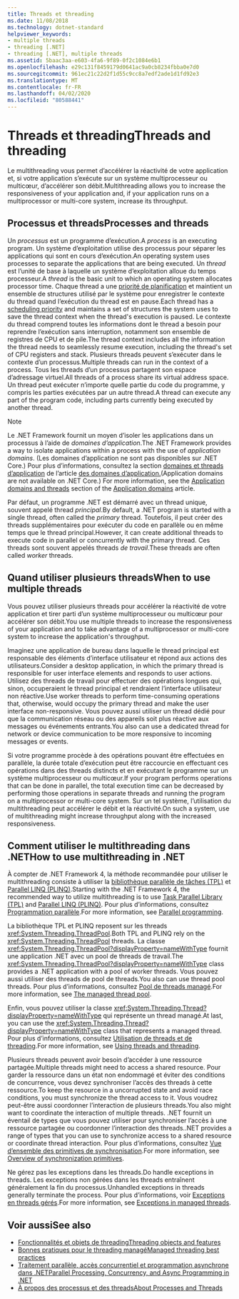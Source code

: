 ```yaml
---
title: Threads et threading
ms.date: 11/08/2018
ms.technology: dotnet-standard
helpviewer_keywords:
- multiple threads
- threading [.NET]
- threading [.NET], multiple threads
ms.assetid: 5baac3aa-e603-4fa6-9f89-0f2c1084e6b1
ms.openlocfilehash: e29c131f8459179d0641ac9a0cb8234fbba0e7d0
ms.sourcegitcommit: 961ec21c22d2f1d55c9cc8a7edf2ade1d1fd92e3
ms.translationtype: MT
ms.contentlocale: fr-FR
ms.lasthandoff: 04/02/2020
ms.locfileid: "80588441"
---
```

# <a name="threads-and-threading"></a><span data-ttu-id="b60b1-102">Threads et threading</span><span class="sxs-lookup"><span data-stu-id="b60b1-102">Threads and threading</span></span>

<span data-ttu-id="b60b1-103">Le multithreading vous permet d’accélérer la réactivité de votre application et, si votre application s’exécute sur un système multiprocesseur ou multicœur, d’accélérer son débit.</span><span class="sxs-lookup"><span data-stu-id="b60b1-103">Multithreading allows you to increase the responsiveness of your application and, if your application runs on a multiprocessor or multi-core system, increase its throughput.</span></span>

## <a name="processes-and-threads"></a><span data-ttu-id="b60b1-104">Processus et threads</span><span class="sxs-lookup"><span data-stu-id="b60b1-104">Processes and threads</span></span>

<span data-ttu-id="b60b1-105">Un *processus* est un programme d’exécution.</span><span class="sxs-lookup"><span data-stu-id="b60b1-105">A *process* is an executing program.</span></span> <span data-ttu-id="b60b1-106">Un système d’exploitation utilise des processus pour séparer les applications qui sont en cours d’exécution.</span><span class="sxs-lookup"><span data-stu-id="b60b1-106">An operating system uses processes to separate the applications that are being executed.</span></span> <span data-ttu-id="b60b1-107">Un *thread* est l’unité de base à laquelle un système d’exploitation alloue du temps processeur.</span><span class="sxs-lookup"><span data-stu-id="b60b1-107">A *thread* is the basic unit to which an operating system allocates processor time.</span></span> <span data-ttu-id="b60b1-108">Chaque thread a une [priorité de planification](scheduling-threads.md) et maintient un ensemble de structures utilisé par le système pour enregistrer le contexte du thread quand l’exécution du thread est en pause.</span><span class="sxs-lookup"><span data-stu-id="b60b1-108">Each thread has a [scheduling priority](scheduling-threads.md) and maintains a set of structures the system uses to save the thread context when the thread's execution is paused.</span></span> <span data-ttu-id="b60b1-109">Le contexte du thread comprend toutes les informations dont le thread a besoin pour reprendre l’exécution sans interruption, notamment son ensemble de registres de CPU et de pile.</span><span class="sxs-lookup"><span data-stu-id="b60b1-109">The thread context includes all the information the thread needs to seamlessly resume execution, including the thread's set of CPU registers and stack.</span></span> <span data-ttu-id="b60b1-110">Plusieurs threads peuvent s’exécuter dans le contexte d’un processus.</span><span class="sxs-lookup"><span data-stu-id="b60b1-110">Multiple threads can run in the context of a process.</span></span> <span data-ttu-id="b60b1-111">Tous les threads d’un processus partagent son espace d’adressage virtuel.</span><span class="sxs-lookup"><span data-stu-id="b60b1-111">All threads of a process share its virtual address space.</span></span> <span data-ttu-id="b60b1-112">Un thread peut exécuter n’importe quelle partie du code du programme, y compris les parties exécutées par un autre thread.</span><span class="sxs-lookup"><span data-stu-id="b60b1-112">A thread can execute any part of the program code, including parts currently being executed by another thread.</span></span>

> [!NOTE]
> <span data-ttu-id="b60b1-113">Le .NET Framework fournit un moyen d’isoler les applications dans un processus à l’aide de *domaines d’application*.</span><span class="sxs-lookup"><span data-stu-id="b60b1-113">The .NET Framework provides a way to isolate applications within a process with the use of *application domains*.</span></span> <span data-ttu-id="b60b1-114">(Les domaines d’application ne sont pas disponibles sur .NET Core.) Pour plus d’informations, consultez la section [domaines et threads d’application](../../framework/app-domains/application-domains.md#application-domains-and-threads) de l’article [des domaines d’application.](../../framework/app-domains/application-domains.md)</span><span class="sxs-lookup"><span data-stu-id="b60b1-114">(Application domains are not available on .NET Core.) For more information, see the [Application domains and threads](../../framework/app-domains/application-domains.md#application-domains-and-threads) section of the [Application domains](../../framework/app-domains/application-domains.md) article.</span></span>

<span data-ttu-id="b60b1-115">Par défaut, un programme .NET est démarré avec un thread unique, souvent appelé thread *principal*.</span><span class="sxs-lookup"><span data-stu-id="b60b1-115">By default, a .NET program is started with a single thread, often called the *primary* thread.</span></span> <span data-ttu-id="b60b1-116">Toutefois, il peut créer des threads supplémentaires pour exécuter du code en parallèle ou en même temps que le thread principal.</span><span class="sxs-lookup"><span data-stu-id="b60b1-116">However, it can create additional threads to execute code in parallel or concurrently with the primary thread.</span></span> <span data-ttu-id="b60b1-117">Ces threads sont souvent appelés threads *de travail*.</span><span class="sxs-lookup"><span data-stu-id="b60b1-117">These threads are often called *worker* threads.</span></span>

## <a name="when-to-use-multiple-threads"></a><span data-ttu-id="b60b1-118">Quand utiliser plusieurs threads</span><span class="sxs-lookup"><span data-stu-id="b60b1-118">When to use multiple threads</span></span>

<span data-ttu-id="b60b1-119">Vous pouvez utiliser plusieurs threads pour accélérer la réactivité de votre application et tirer parti d’un système multiprocesseur ou multicœur pour accélérer son débit.</span><span class="sxs-lookup"><span data-stu-id="b60b1-119">You use multiple threads to increase the responsiveness of your application and to take advantage of a multiprocessor or multi-core system to increase the application's throughput.</span></span>

<span data-ttu-id="b60b1-120">Imaginez une application de bureau dans laquelle le thread principal est responsable des éléments d’interface utilisateur et répond aux actions des utilisateurs.</span><span class="sxs-lookup"><span data-stu-id="b60b1-120">Consider a desktop application, in which the primary thread is responsible for user interface elements and responds to user actions.</span></span> <span data-ttu-id="b60b1-121">Utilisez des threads de travail pour effectuer des opérations longues qui, sinon, occuperaient le thread principal et rendraient l’interface utilisateur non réactive.</span><span class="sxs-lookup"><span data-stu-id="b60b1-121">Use worker threads to perform time-consuming operations that, otherwise, would occupy the primary thread and make the user interface non-responsive.</span></span> <span data-ttu-id="b60b1-122">Vous pouvez aussi utiliser un thread dédié pour que la communication réseau ou des appareils soit plus réactive aux messages ou événements entrants.</span><span class="sxs-lookup"><span data-stu-id="b60b1-122">You also can use a dedicated thread for network or device communication to be more responsive to incoming messages or events.</span></span>

<span data-ttu-id="b60b1-123">Si votre programme procède à des opérations pouvant être effectuées en parallèle, la durée totale d’exécution peut être raccourcie en effectuant ces opérations dans des threads distincts et en exécutant le programme sur un système multiprocesseur ou multicœur.</span><span class="sxs-lookup"><span data-stu-id="b60b1-123">If your program performs operations that can be done in parallel, the total execution time can be decreased by performing those operations in separate threads and running the program on a multiprocessor or multi-core system.</span></span> <span data-ttu-id="b60b1-124">Sur un tel système, l’utilisation du multithreading peut accélérer le débit et la réactivité.</span><span class="sxs-lookup"><span data-stu-id="b60b1-124">On such a system, use of multithreading might increase throughput along with the increased responsiveness.</span></span>

## <a name="how-to-use-multithreading-in-net"></a><span data-ttu-id="b60b1-125">Comment utiliser le multithreading dans .NET</span><span class="sxs-lookup"><span data-stu-id="b60b1-125">How to use multithreading in .NET</span></span>

<span data-ttu-id="b60b1-126">À compter de .NET Framework 4, la méthode recommandée pour utiliser le multithreading consiste à utiliser la [bibliothèque parallèle de tâches (TPL)](../parallel-programming/task-parallel-library-tpl.md) et [Parallel LINQ (PLINQ)](../parallel-programming/introduction-to-plinq.md).</span><span class="sxs-lookup"><span data-stu-id="b60b1-126">Starting with the .NET Framework 4, the recommended way to utilize multithreading is to use [Task Parallel Library (TPL)](../parallel-programming/task-parallel-library-tpl.md) and [Parallel LINQ (PLINQ)](../parallel-programming/introduction-to-plinq.md).</span></span> <span data-ttu-id="b60b1-127">Pour plus d’informations, consultez [Programmation parallèle](../parallel-programming/index.md).</span><span class="sxs-lookup"><span data-stu-id="b60b1-127">For more information, see [Parallel programming](../parallel-programming/index.md).</span></span>

<span data-ttu-id="b60b1-128">La bibliothèque TPL et PLINQ reposent sur les threads <xref:System.Threading.ThreadPool>.</span><span class="sxs-lookup"><span data-stu-id="b60b1-128">Both TPL and PLINQ rely on the <xref:System.Threading.ThreadPool> threads.</span></span> <span data-ttu-id="b60b1-129">La classe <xref:System.Threading.ThreadPool?displayProperty=nameWithType> fournit une application .NET avec un pool de threads de travail.</span><span class="sxs-lookup"><span data-stu-id="b60b1-129">The <xref:System.Threading.ThreadPool?displayProperty=nameWithType> class provides a .NET application with a pool of worker threads.</span></span> <span data-ttu-id="b60b1-130">Vous pouvez aussi utiliser des threads de pool de threads.</span><span class="sxs-lookup"><span data-stu-id="b60b1-130">You also can use thread pool threads.</span></span> <span data-ttu-id="b60b1-131">Pour plus d’informations, consultez [Pool de threads managé](the-managed-thread-pool.md).</span><span class="sxs-lookup"><span data-stu-id="b60b1-131">For more information, see [The managed thread pool](the-managed-thread-pool.md).</span></span>

<span data-ttu-id="b60b1-132">Enfin, vous pouvez utiliser la classe <xref:System.Threading.Thread?displayProperty=nameWithType> qui représente un thread managé.</span><span class="sxs-lookup"><span data-stu-id="b60b1-132">At last, you can use the <xref:System.Threading.Thread?displayProperty=nameWithType> class that represents a managed thread.</span></span> <span data-ttu-id="b60b1-133">Pour plus d’informations, consultez [Utilisation de threads et de threading](using-threads-and-threading.md).</span><span class="sxs-lookup"><span data-stu-id="b60b1-133">For more information, see [Using threads and threading](using-threads-and-threading.md).</span></span>

<span data-ttu-id="b60b1-134">Plusieurs threads peuvent avoir besoin d’accéder à une ressource partagée.</span><span class="sxs-lookup"><span data-stu-id="b60b1-134">Multiple threads might need to access a shared resource.</span></span> <span data-ttu-id="b60b1-135">Pour garder la ressource dans un état non endommagé et éviter des conditions de concurrence, vous devez synchroniser l’accès des threads à cette ressource.</span><span class="sxs-lookup"><span data-stu-id="b60b1-135">To keep the resource in a uncorrupted state and avoid race conditions, you must synchronize the thread access to it.</span></span> <span data-ttu-id="b60b1-136">Vous voudrez peut-être aussi coordonner l’interaction de plusieurs threads.</span><span class="sxs-lookup"><span data-stu-id="b60b1-136">You also might want to coordinate the interaction of multiple threads.</span></span> <span data-ttu-id="b60b1-137">.NET fournit un éventail de types que vous pouvez utiliser pour synchroniser l’accès à une ressource partagée ou coordonner l’interaction des threads.</span><span class="sxs-lookup"><span data-stu-id="b60b1-137">.NET provides a range of types that you can use to synchronize access to a shared resource or coordinate thread interaction.</span></span> <span data-ttu-id="b60b1-138">Pour plus d’informations, consultez [Vue d’ensemble des primitives de synchronisation](overview-of-synchronization-primitives.md).</span><span class="sxs-lookup"><span data-stu-id="b60b1-138">For more information, see [Overview of synchronization primitives](overview-of-synchronization-primitives.md).</span></span>

<span data-ttu-id="b60b1-139">Ne gérez pas les exceptions dans les threads.</span><span class="sxs-lookup"><span data-stu-id="b60b1-139">Do handle exceptions in threads.</span></span> <span data-ttu-id="b60b1-140">Les exceptions non gérées dans les threads entraînent généralement la fin du processus.</span><span class="sxs-lookup"><span data-stu-id="b60b1-140">Unhandled exceptions in threads generally terminate the process.</span></span> <span data-ttu-id="b60b1-141">Pour plus d’informations, voir [Exceptions en threads gérés](exceptions-in-managed-threads.md).</span><span class="sxs-lookup"><span data-stu-id="b60b1-141">For more information, see [Exceptions in managed threads](exceptions-in-managed-threads.md).</span></span>

## <a name="see-also"></a><span data-ttu-id="b60b1-142">Voir aussi</span><span class="sxs-lookup"><span data-stu-id="b60b1-142">See also</span></span>

- [<span data-ttu-id="b60b1-143">Fonctionnalités et objets de threading</span><span class="sxs-lookup"><span data-stu-id="b60b1-143">Threading objects and features</span></span>](threading-objects-and-features.md)
- [<span data-ttu-id="b60b1-144">Bonnes pratiques pour le threading managé</span><span class="sxs-lookup"><span data-stu-id="b60b1-144">Managed threading best practices</span></span>](managed-threading-best-practices.md)
- [<span data-ttu-id="b60b1-145">Traitement parallèle, accès concurrentiel et programmation asynchrone dans .NET</span><span class="sxs-lookup"><span data-stu-id="b60b1-145">Parallel Processing, Concurrency, and Async Programming in .NET</span></span>](../parallel-processing-and-concurrency.md)
- [<span data-ttu-id="b60b1-146">À propos des processus et des threads</span><span class="sxs-lookup"><span data-stu-id="b60b1-146">About Processes and Threads</span></span>](/windows/desktop/procthread/about-processes-and-threads)
